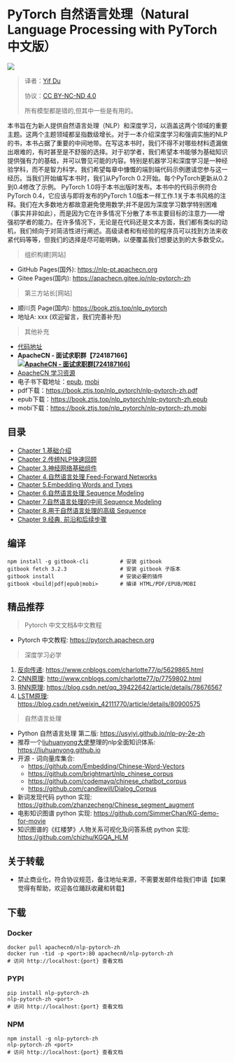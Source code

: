 # PyTorch 自然语言处理（Natural Language Processing with PyTorch 中文版）

![](https://nlp-pt.apachecn.org/cover.jpg)

> 译者：[Yif Du](https://yifdu.github.io/)
> 
> 协议：[CC BY-NC-ND 4.0](https://creativecommons.org/licenses/by-nc-nd/4.0/)
> 
> 所有模型都是错的,但其中一些是有用的。

本书旨在为新人提供自然语言处理（NLP）和深度学习，以涵盖这两个领域的重要主题。这两个主题领域都呈指数级增长。对于一本介绍深度学习和强调实施的NLP的书，本书占据了重要的中间地带。在写这本书时，我们不得不对哪些材料遗漏做出艰难的，有时甚至是不舒服的选择。对于初学者，我们希望本书能够为基础知识提供强有力的基础，并可以瞥见可能的内容。特别是机器学习和深度学习是一种经验学科，而不是智力科学。我们希望每章中慷慨的端到端代码示例邀请您参与这一经历。当我们开始编写本书时，我们从PyTorch 0.2开始。每个PyTorch更新从0.2到0.4修改了示例。 PyTorch 1.0将于本书出版时发布。本书中的代码示例符合PyTorch 0.4，它应该与即将发布的PyTorch 1.0版本一样工作.1关于本书风格的注释。我们在大多数地方都故意避免使用数学;并不是因为深度学习数学特别困难（事实并非如此），而是因为它在许多情况下分散了本书主要目标的注意力——增强初学者的能力。在许多情况下，无论是在代码还是文本方面，我们都有类似的动机，我们倾向于对简洁性进行阐述。高级读者和有经验的程序员可以找到方法来收紧代码等等，但我们的选择是尽可能明确，以便覆盖我们想要达到的大多数受众。

> 组织构建[网站]

+ GitHub Pages(国外): https://nlp-pt.apachecn.org
+ Gitee Pages(国内): https://apachecn.gitee.io/nlp-pytorch-zh

> 第三方站长[网站]

+ 顺川页 Page(国内): https://book.ztjs.top/nlp_pytorch
+ 地址A: xxx (欢迎留言，我们完善补充)

> 其他补充

+ [代码地址](https://github.com/joosthub/PyTorchNLPBook)
+ **ApacheCN - 面试求职群【724187166】<a target="_blank" href="//shang.qq.com/wpa/qunwpa?idkey=9bcf2fb3985835c9c2f15783ec9c85822e23be1191a6581eaf22f574b5192b19"><img border="0" src="http://data.apachecn.org/img/logo/ApacheCN-group.png" alt="ApacheCN - 面试求职群[724187166]" title="ApacheCN - 面试求职群[724187166]"></a>**
+ [ApacheCN 学习资源](http://www.apachecn.org/)
+ 电子书下载地址：[epub](https://github.com/apachecn/pytorch-doc-zh/tree/gh-pages/books/nlp-pytorch-zh.epub), [mobi](https://github.com/apachecn/pytorch-doc-zh/tree/gh-pages/books/nlp-pytorch-zh.mobi)
+ pdf下载：https://book.ztjs.top/nlp_pytorch/nlp-pytorch-zh.pdf
+ epub下载：https://book.ztjs.top/nlp_pytorch/nlp-pytorch-zh.epub
+ mobi下载：https://book.ztjs.top/nlp_pytorch/nlp-pytorch-zh.mobi

## 目录

* [Chapter 1.基础介绍](docs/1.md)
* [Chapter 2.传统NLP快速回顾](docs/2.md)
* [Chapter 3.神经网络基础组件](docs/3.md)
* [Chapter 4.自然语言处理 Feed-Forward Networks](docs/4.md)
* [Chapter 5.Embedding Words and Types](docs/5.md)
* [Chapter 6.自然语言处理 Sequence Modeling](docs/6.md)
* [Chapter 7.自然语言处理的中间 Sequence Modeling](docs/7.md)
* [Chapter 8.用于自然语言处理的高级 Sequence](docs/8.md)
* [Chapter 9.经典, 前沿和后续步骤](docs/9.md)

## 编译

```
npm install -g gitbook-cli          # 安装 gitbook
gitbook fetch 3.2.3                 # 安装 gitbook 子版本
gitbook install                     # 安装必要的插件
gitbook <build|pdf|epub|mobi>       # 编译 HTML/PDF/EPUB/MOBI
```

## 精品推荐

> Pytorch 中文文档&中文教程

* Pytorch 中文教程: <https://pytorch.apachecn.org>

> 深度学习必学

1. [反向传递](/docs/dl/反向传递.md): <https://www.cnblogs.com/charlotte77/p/5629865.html>
2. [CNN原理](/docs/dl/CNN原理.md): <http://www.cnblogs.com/charlotte77/p/7759802.html>
3. [RNN原理](/docs/dl/RNN原理.md): <https://blog.csdn.net/qq_39422642/article/details/78676567>
4. [LSTM原理](/docs/dl/LSTM原理.md): <https://blog.csdn.net/weixin_42111770/article/details/80900575>

> 自然语言处理

* Python 自然语言处理 第二版: <https://usyiyi.github.io/nlp-py-2e-zh>
* 推荐一个[liuhuanyong大佬](https://github.com/liuhuanyong)整理的nlp全面知识体系: <https://liuhuanyong.github.io>
* 开源 - 词向量库集合: 
  * <https://github.com/Embedding/Chinese-Word-Vectors>
  * <https://github.com/brightmart/nlp_chinese_corpus>
  * <https://github.com/codemayq/chinese_chatbot_corpus>
  * <https://github.com/candlewill/Dialog_Corpus>
* 新词发现代码 python 实现: <https://github.com/zhanzecheng/Chinese_segment_augment>
* 电影知识图谱 python 实现: <https://github.com/SimmerChan/KG-demo-for-movie>
* 知识图谱的《红楼梦》人物关系可视化及问答系统 python 实现: <https://github.com/chizhu/KGQA_HLM>

## 关于转载

* 禁止商业化，符合协议规范，备注地址来源，不需要发邮件给我们申请【如果觉得有帮助，欢迎各位踊跃收藏和转载】


## 下载

### Docker

```
docker pull apachecn0/nlp-pytorch-zh
docker run -tid -p <port>:80 apachecn0/nlp-pytorch-zh
# 访问 http://localhost:{port} 查看文档
```

### PYPI

```
pip install nlp-pytorch-zh
nlp-pytorch-zh <port>
# 访问 http://localhost:{port} 查看文档
```

### NPM

```
npm install -g nlp-pytorch-zh
nlp-pytorch-zh <port>
# 访问 http://localhost:{port} 查看文档
```
